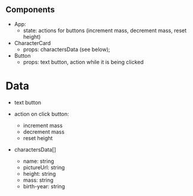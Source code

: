 ## Components

- App:
  - state: actions for buttons (increment mass, decrement mass, reset height)
- CharacterCard
  - props: charactersData (see below);
- Button  
  - props: text button, action while it is being clicked

# Data
- text button
- action on click button: 
  - increment mass
  - decrement mass
  - reset height 

- charactersData[]
  - name: string
  - pictureUrl: string
  - height: string
  - mass: string
  - birth-year: string
